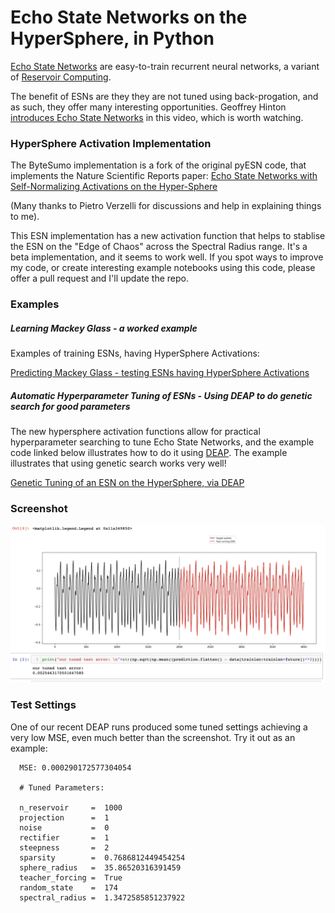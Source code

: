 # Echo State Networks on the HyperSphere, in Python

[Echo State Networks](http://www.scholarpedia.org/article/Echo_state_network) are easy-to-train recurrent neural networks, a variant of [Reservoir Computing](https://en.wikipedia.org/wiki/Reservoir_computing). 

The benefit of ESNs are they they are not tuned using back-progation, and as such, they offer many interesting opportunities.
Geoffrey Hinton [introduces Echo State Networks](https://www.youtube.com/watch?v=prXjoD9rEHo) in this video, which is worth watching.

### HyperSphere Activation Implementation

The ByteSumo implementation is a fork of the original pyESN code, that implements the Nature Scientific Reports paper: [Echo State Networks with Self-Normalizing Activations on the Hyper-Sphere](https://arxiv.org/abs/1903.11691)

(Many thanks to Pietro Verzelli for discussions and help in explaining things to me).

This ESN implementation has a new activation function that helps to stablise the ESN on the "Edge of Chaos" across the Spectral Radius range. It's a beta implementation, and it seems to work well. If you spot ways to improve my code, or create interesting example notebooks using this code, please offer a pull request and I'll update the repo.

### Examples

##### Learning Mackey Glass - a worked example

Examples of training ESNs, having HyperSphere Activations: 

[Predicting Mackey Glass - testing ESNs having HyperSphere Activations](https://github.com/ByteSumoLtd/pyESN/blob/master/mackey.ipynb)

##### Automatic Hyperparameter Tuning of ESNs  - Using DEAP to do genetic search for good parameters

The new hypersphere activation functions allow for practical hyperparameter searching to tune Echo State Networks, and the example code linked below illustrates how to do it using [DEAP](https://github.com/DEAP/deap). The example illustrates that using genetic search works very well!

[Genetic Tuning of an ESN on the HyperSphere, via DEAP](https://github.com/ByteSumoLtd/pyESN/blob/master/GeneticallyTuned-pyESN-withSphericalActivations.ipynb)

### Screenshot

![Mackey Glass prediction](https://github.com/ByteSumoLtd/pyESN/blob/master/Screenshot%202020-05-08%20at%2012.11.19.png)

### Test Settings

One of our recent DEAP runs produced some tuned settings achieving a very low MSE, even much better than the screenshot. Try it out as an example:

      MSE: 0.000290172577304054

      # Tuned Parameters:
      
      n_reservoir     =  1000
      projection      =  1
      noise           =  0
      rectifier       =  1
      steepness       =  2
      sparsity        =  0.7686812449454254
      sphere_radius   =  35.86520316391459
      teacher_forcing =  True
      random_state    =  174
      spectral_radius =  1.3472585851237922

